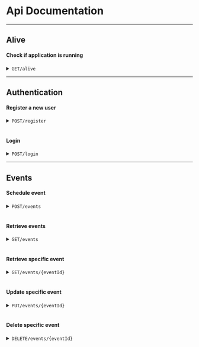 # Api Documentation

---

## Alive

#### Check if application is running

<details>
<summary><code>GET</code><code>/alive</code></summary>

##### Responses

> | http code | content-type               | response     |
> |-----------|----------------------------|--------------|
> | `200`     | `text/plain;charset=utf-8` | `I'm alive!` |

##### Example cURL

> ```shell
> curl -i -k -X GET https://localhost:8081/alive
> ```

</details>

---

## Authentication

#### Register a new user

<details>
<summary><code>POST</code><code>/register</code></summary>

##### Body

> ```
> {
>   "email": <valid email string>,
>   "password": <string that contains at least [1 uppercase letter], [1 lowercase letter], [1 number], & [1 special character]>
> }
> ```

##### Responses

> | http code | content-type               | response                                                   |
> |-----------|----------------------------|------------------------------------------------------------|
> | `200`     | None                       | None                                                       |
> | `400`     | `application/problem+json` | `{"status":"400","errors":<dictionary of various errors>}` |

##### Example cURL

> ```shell
> curl -i -k -H "Content-Type: application/json" -d "{\"email\":\"test@user.com\",\"password\":\"Password123!\"}" -X POST https://localhost:8081/register
> ```

</details>

<br>

#### Login

<details>
<summary><code>POST</code><code>/login</code></summary>

##### Body

> ```
> {
>   "email": <string>,
>   "password": <string>
> }
> ```

##### Responses

> | http code | content-type                     | response                                                                                                                                                                |
> |-----------|----------------------------------|-------------------------------------------------------------------------------------------------------------------------------------------------------------------------|
> | `200`     | `application/json;charset=utf-8` | `{"tokenType":"Bearer","accessToken":<access token string for authentication>,"expiresIn":<when accessToken expires in seconds>,"refreshToken":<refresh token string>}` |
> | `401`     | `application/problem+json`       | `{"title":"Unauthorized","status":"401","detail":"Failed"}`                                                                                                             |

##### Example cURL

> ```shell
> curl -i -k -H "Content-Type: application/json" -d "{\"email\":\"test@user.com\",\"password\":\"Password123!\"}" -X POST https://localhost:8081/login
> ```

</details>

---

## Events

#### Schedule event

<details>
<summary><code>POST</code><code>/events</code></summary>

##### Headers

> | key             | value                                                                                                                                                                                                                                                                                                                                                                                                                                                                                                                                                                                                                                                                                                                                                                                        |
> |-----------------|----------------------------------------------------------------------------------------------------------------------------------------------------------------------------------------------------------------------------------------------------------------------------------------------------------------------------------------------------------------------------------------------------------------------------------------------------------------------------------------------------------------------------------------------------------------------------------------------------------------------------------------------------------------------------------------------------------------------------------------------------------------------------------------------|
> | `Authorization` | `<valid bearer token>`<br/><br/>Example:<br/>`Bearer CfDJ8LO-UpYPlxdCs7xR9LhCFSQ9JhXCbljg8Ol5FgbF1M_vziQZ6C4KbXziWmfgSnylxCdrUXbHxcKobyxVChQZGyuXT0T8mo3jlnMSxdv_nGloF-SCS8JNzzc5IsRnvv_WhCDlTOqrStT4GaHoExbIacl9uJ0sWFrLLyfAb07F4DioP-qhoGnRaGIOO-TbPdxgXuxHkW7Cfdtidu43d4uWI-njj6zU00DJP_cVAgE5w9btvfXjnfRCyyaRp8tuK6Z5sRQ-XWU8qirqkM-FJL_42J1aTXARZCsWTtOBGksyXinrbeV-ZOdlw4VKl5kTtmCujJ_XkKWqdnz4CXaPQkocA1W8pcPMNHwr1gzWvCLu2q2mmb0ipCs_HL3prkRbH5OFhO74CoTnsQlJLM58dEebXDcz97c8VYInghnf7_YSh_hOiEULlrbdaL0ytTGarlJxYIrVoPiQLq6TiZVUp84pak-VUlDWCgBFJ2St9clTdTmUahaJeEtbWXxrbbUcog6eviXnaFpBlXTKX4vFjbCYBVJqbSScBpn9WtpYV70ovLmI65BE8ZO4ZglZexR4nnulxXFoYpR8mvL4Il_sZIoYoqmPfGwkwXRJyOedx77a9lcYS2_7_fHIXm_Ufq7KCvrv4yPA83tjVa64VohiE9fbnZOMmDJ_nUTcnMm9MASAR4-10w3_ic2MnaItcom9QmIe1A` |

##### Body

> ```
> {
>   "summary": <string>,
>   "location": <string>,
>   "date: <UTC ISO datetime string in the following format: [yyyy-MM-ddTHH:mm:ss.fffZ] | Example: "2024-01-31T17:30:00.0Z">,
>   "participants": <integer>
> }
> ```

##### Responses

> | http code | content-type                     | response                                                                                                                                                      |
> |-----------|----------------------------------|---------------------------------------------------------------------------------------------------------------------------------------------------------------|
> | `201`     | `application/json;charset=utf-8` | `{"id":<event id>,"summary":<string>,"location":<string>,"date":<UTC ISO datetime string>,"participants":<integer>,"creationDate":<UTC ISO datetime string>}` |
> | `400`     | `application/problem+json`       | `{"status":"400","errors":<dictionary of various errors>}`                                                                                                    |
> | `401`     | None                             | None                                                                                                                                                          |

##### Example cURL

> ```shell
> curl -i -k -H "Content-Type: application/json" -H "Authorization: Bearer <replace with access token>" -d "{\"summary\":\"Football match with the lads\",\"location\":\"Football pitch by the loch\",\"date\":\"2024-02-13T17:30:00.0Z\",\"participants\":22}" -X POST https://localhost:8081/events
> ```

</details>

<br>

#### Retrieve events

<details>
<summary><code>GET</code><code>/events</code></summary>

##### Headers

> | key             | value                                                                                                                                                                                                                                                                                                                                                                                                                                                                                                                                                                                                                                                                                                                                                                                        |
> |-----------------|----------------------------------------------------------------------------------------------------------------------------------------------------------------------------------------------------------------------------------------------------------------------------------------------------------------------------------------------------------------------------------------------------------------------------------------------------------------------------------------------------------------------------------------------------------------------------------------------------------------------------------------------------------------------------------------------------------------------------------------------------------------------------------------------|
> | `Authorization` | `<valid bearer token>`<br/><br/>Example:<br/>`Bearer CfDJ8LO-UpYPlxdCs7xR9LhCFSQ9JhXCbljg8Ol5FgbF1M_vziQZ6C4KbXziWmfgSnylxCdrUXbHxcKobyxVChQZGyuXT0T8mo3jlnMSxdv_nGloF-SCS8JNzzc5IsRnvv_WhCDlTOqrStT4GaHoExbIacl9uJ0sWFrLLyfAb07F4DioP-qhoGnRaGIOO-TbPdxgXuxHkW7Cfdtidu43d4uWI-njj6zU00DJP_cVAgE5w9btvfXjnfRCyyaRp8tuK6Z5sRQ-XWU8qirqkM-FJL_42J1aTXARZCsWTtOBGksyXinrbeV-ZOdlw4VKl5kTtmCujJ_XkKWqdnz4CXaPQkocA1W8pcPMNHwr1gzWvCLu2q2mmb0ipCs_HL3prkRbH5OFhO74CoTnsQlJLM58dEebXDcz97c8VYInghnf7_YSh_hOiEULlrbdaL0ytTGarlJxYIrVoPiQLq6TiZVUp84pak-VUlDWCgBFJ2St9clTdTmUahaJeEtbWXxrbbUcog6eviXnaFpBlXTKX4vFjbCYBVJqbSScBpn9WtpYV70ovLmI65BE8ZO4ZglZexR4nnulxXFoYpR8mvL4Il_sZIoYoqmPfGwkwXRJyOedx77a9lcYS2_7_fHIXm_Ufq7KCvrv4yPA83tjVa64VohiE9fbnZOMmDJ_nUTcnMm9MASAR4-10w3_ic2MnaItcom9QmIe1A` |

##### Parameters

> | name             | type     | data type | description                            | possible values                              | default value |
> |------------------|----------|-----------|----------------------------------------|----------------------------------------------|---------------|
> | `locationFilter` | optional | string    | Location substring to filter events by |                                              |               |
> | `sortBy`         | optional | string    | Event value to sort by                 | `date`, `popularity`, `creationdate`         |               |
> | `sortOrder`      | optional | string    | Sort order/direction to sort by        | `ascending` or `asc`, `descending` or `desc` | `ascending`   |

##### Responses

> | http code | content-type                     | response                                                                                                                                                                       |
> |-----------|----------------------------------|--------------------------------------------------------------------------------------------------------------------------------------------------------------------------------|
> | `200`     | `application/json;charset=utf-8` | List of events `[{"id":<event id>,"summary":<string>,"location":<string>,"date":<UTC ISO datetime string>,"participants":<integer>,"creationDate":<UTC ISO datetime string>}]` |
> | `400`     | `application/problem+json`       | `{"status":"400","errors":<dictionary of various errors>}`                                                                                                                     |                                                                                                                                                                       
< | `401`     | None                             | None                                                                                                                                                                           |

##### Example cURL

> ```shell
> # List of all events
> curl -i -k -H "Authorization: Bearer <replace with access token>" -X GET https://localhost:8081/events
> ```
> ```shell
> # Filtered and sorted list of events
> curl -i -k -H "Authorization: Bearer <replace with access token>" -X GET "https://localhost:8081/events?locationFilter=pitch&sortBy=date2&sortOrder=DESC"
> ```

</details>

<br>

#### Retrieve specific event

<details>
<summary><code>GET</code><code>/events/{eventId}</code></summary>

##### Headers

> | key             | value                                                                                                                                                                                                                                                                                                                                                                                                                                                                                                                                                                                                                                                                                                                                                                                        |
> |-----------------|----------------------------------------------------------------------------------------------------------------------------------------------------------------------------------------------------------------------------------------------------------------------------------------------------------------------------------------------------------------------------------------------------------------------------------------------------------------------------------------------------------------------------------------------------------------------------------------------------------------------------------------------------------------------------------------------------------------------------------------------------------------------------------------------|
> | `Authorization` | `<valid bearer token>`<br/><br/>Example:<br/>`Bearer CfDJ8LO-UpYPlxdCs7xR9LhCFSQ9JhXCbljg8Ol5FgbF1M_vziQZ6C4KbXziWmfgSnylxCdrUXbHxcKobyxVChQZGyuXT0T8mo3jlnMSxdv_nGloF-SCS8JNzzc5IsRnvv_WhCDlTOqrStT4GaHoExbIacl9uJ0sWFrLLyfAb07F4DioP-qhoGnRaGIOO-TbPdxgXuxHkW7Cfdtidu43d4uWI-njj6zU00DJP_cVAgE5w9btvfXjnfRCyyaRp8tuK6Z5sRQ-XWU8qirqkM-FJL_42J1aTXARZCsWTtOBGksyXinrbeV-ZOdlw4VKl5kTtmCujJ_XkKWqdnz4CXaPQkocA1W8pcPMNHwr1gzWvCLu2q2mmb0ipCs_HL3prkRbH5OFhO74CoTnsQlJLM58dEebXDcz97c8VYInghnf7_YSh_hOiEULlrbdaL0ytTGarlJxYIrVoPiQLq6TiZVUp84pak-VUlDWCgBFJ2St9clTdTmUahaJeEtbWXxrbbUcog6eviXnaFpBlXTKX4vFjbCYBVJqbSScBpn9WtpYV70ovLmI65BE8ZO4ZglZexR4nnulxXFoYpR8mvL4Il_sZIoYoqmPfGwkwXRJyOedx77a9lcYS2_7_fHIXm_Ufq7KCvrv4yPA83tjVa64VohiE9fbnZOMmDJ_nUTcnMm9MASAR4-10w3_ic2MnaItcom9QmIe1A` |

##### Parameters

> | name        | type     | data type | description                     | possible values                              | default value |
> |-------------|----------|-----------|---------------------------------|----------------------------------------------|---------------|
> | `eventId`   | required | int       | Event id                        |                                              |               |

##### Responses

> | http code | content-type                     | response                                                                                                                                                      |
> |-----------|----------------------------------|---------------------------------------------------------------------------------------------------------------------------------------------------------------|
> | `200`     | `application/json;charset=utf-8` | `{"id":<event id>,"summary":<string>,"location":<string>,"date":<UTC ISO datetime string>,"participants":<integer>,"creationDate":<UTC ISO datetime string>}` |                                                                                                                                                                       
> | `401`     | None                             | None                                                                                                                                                          |
> | `404`     | `text/plain;charset=utf-8`       | `Event {eventId} does not exist`                                                                                                                              |

##### Example cURL

> ```shell
> curl -i -k -H "Authorization: Bearer <replace with access token>" -X GET https://localhost:8081/events/1
> ```

</details>

<br>

#### Update specific event

<details>
<summary><code>PUT</code><code>/events/{eventId}</code></summary>

##### Headers

> | key             | value                                                                                                                                                                                                                                                                                                                                                                                                                                                                                                                                                                                                                                                                                                                                                                                        |
> |-----------------|----------------------------------------------------------------------------------------------------------------------------------------------------------------------------------------------------------------------------------------------------------------------------------------------------------------------------------------------------------------------------------------------------------------------------------------------------------------------------------------------------------------------------------------------------------------------------------------------------------------------------------------------------------------------------------------------------------------------------------------------------------------------------------------------|
> | `Authorization` | `<valid bearer token>`<br/><br/>Example:<br/>`Bearer CfDJ8LO-UpYPlxdCs7xR9LhCFSQ9JhXCbljg8Ol5FgbF1M_vziQZ6C4KbXziWmfgSnylxCdrUXbHxcKobyxVChQZGyuXT0T8mo3jlnMSxdv_nGloF-SCS8JNzzc5IsRnvv_WhCDlTOqrStT4GaHoExbIacl9uJ0sWFrLLyfAb07F4DioP-qhoGnRaGIOO-TbPdxgXuxHkW7Cfdtidu43d4uWI-njj6zU00DJP_cVAgE5w9btvfXjnfRCyyaRp8tuK6Z5sRQ-XWU8qirqkM-FJL_42J1aTXARZCsWTtOBGksyXinrbeV-ZOdlw4VKl5kTtmCujJ_XkKWqdnz4CXaPQkocA1W8pcPMNHwr1gzWvCLu2q2mmb0ipCs_HL3prkRbH5OFhO74CoTnsQlJLM58dEebXDcz97c8VYInghnf7_YSh_hOiEULlrbdaL0ytTGarlJxYIrVoPiQLq6TiZVUp84pak-VUlDWCgBFJ2St9clTdTmUahaJeEtbWXxrbbUcog6eviXnaFpBlXTKX4vFjbCYBVJqbSScBpn9WtpYV70ovLmI65BE8ZO4ZglZexR4nnulxXFoYpR8mvL4Il_sZIoYoqmPfGwkwXRJyOedx77a9lcYS2_7_fHIXm_Ufq7KCvrv4yPA83tjVa64VohiE9fbnZOMmDJ_nUTcnMm9MASAR4-10w3_ic2MnaItcom9QmIe1A` |

##### Parameters

> | name        | type     | data type | description                     | possible values                              | default value |
> |-------------|----------|-----------|---------------------------------|----------------------------------------------|---------------|
> | `eventId`   | required | int       | Event id                        |                                              |               |

##### Body

> ```
> {
>   "summary": <string>,
>   "location": <string>,
>   "date: <UTC ISO datetime string in the following format: [yyyy-MM-ddTHH:mm:ss.fffZ] | Example: "2024-01-31T17:30:00.0Z">,
>   "participants": <integer>
> }
> ```

##### Responses

> | http code | content-type                     | response                                                                                                                                                      |
> |-----------|----------------------------------|---------------------------------------------------------------------------------------------------------------------------------------------------------------|
> | `200`     | `application/json;charset=utf-8` | `{"id":<event id>,"summary":<string>,"location":<string>,"date":<UTC ISO datetime string>,"participants":<integer>,"creationDate":<UTC ISO datetime string>}` |
> | `400`     | `application/problem+json`       | `{"status":"400","errors":<dictionary of various errors>}`                                                                                                    |
> | `401`     | None                             | None                                                                                                                                                          |
> | `404`     | `text/plain;charset=utf-8`       | `Event {eventId} does not exist`                                                                                                                              |

##### Example cURL

> ```shell
> curl -i -k -H "Content-Type: application/json" -H "Authorization: Bearer <replace with access token>" -d "{\"summary\":\"Soccer game with the Americans\",\"location\":\"Soccer field by the Dunkin' Donut\",\"date\":\"2024-02-13T17:30:00.0Z\",\"participants\":22}" -X PUT https://localhost:8081/events/1
> ```

</details>

<br>

#### Delete specific event

<details>
<summary><code>DELETE</code><code>/events/{eventId}</code></summary>

##### Headers

> | key             | value                                                                                                                                                                                                                                                                                                                                                                                                                                                                                                                                                                                                                                                                                                                                                                                        |
> |-----------------|----------------------------------------------------------------------------------------------------------------------------------------------------------------------------------------------------------------------------------------------------------------------------------------------------------------------------------------------------------------------------------------------------------------------------------------------------------------------------------------------------------------------------------------------------------------------------------------------------------------------------------------------------------------------------------------------------------------------------------------------------------------------------------------------|
> | `Authorization` | `<valid bearer token>`<br/><br/>Example:<br/>`Bearer CfDJ8LO-UpYPlxdCs7xR9LhCFSQ9JhXCbljg8Ol5FgbF1M_vziQZ6C4KbXziWmfgSnylxCdrUXbHxcKobyxVChQZGyuXT0T8mo3jlnMSxdv_nGloF-SCS8JNzzc5IsRnvv_WhCDlTOqrStT4GaHoExbIacl9uJ0sWFrLLyfAb07F4DioP-qhoGnRaGIOO-TbPdxgXuxHkW7Cfdtidu43d4uWI-njj6zU00DJP_cVAgE5w9btvfXjnfRCyyaRp8tuK6Z5sRQ-XWU8qirqkM-FJL_42J1aTXARZCsWTtOBGksyXinrbeV-ZOdlw4VKl5kTtmCujJ_XkKWqdnz4CXaPQkocA1W8pcPMNHwr1gzWvCLu2q2mmb0ipCs_HL3prkRbH5OFhO74CoTnsQlJLM58dEebXDcz97c8VYInghnf7_YSh_hOiEULlrbdaL0ytTGarlJxYIrVoPiQLq6TiZVUp84pak-VUlDWCgBFJ2St9clTdTmUahaJeEtbWXxrbbUcog6eviXnaFpBlXTKX4vFjbCYBVJqbSScBpn9WtpYV70ovLmI65BE8ZO4ZglZexR4nnulxXFoYpR8mvL4Il_sZIoYoqmPfGwkwXRJyOedx77a9lcYS2_7_fHIXm_Ufq7KCvrv4yPA83tjVa64VohiE9fbnZOMmDJ_nUTcnMm9MASAR4-10w3_ic2MnaItcom9QmIe1A` |

##### Parameters

> | name        | type     | data type | description                     | possible values                              | default value |
> |-------------|----------|-----------|---------------------------------|----------------------------------------------|---------------|
> | `eventId`   | required | int       | Event id                        |                                              |               |

##### Responses

> | http code | content-type               | response                                   |
> |-----------|----------------------------|--------------------------------------------|
> | `200`     | `text/plain;charset=utf-8` | `Event {eventId} was deleted successfully` |
> | `401`     | None                       | None                                       |
> | `404`     | `text/plain;charset=utf-8` | `Event {eventId} does not exist`           |

##### Example cURL

> ```shell
> curl -i -k -H "Authorization: Bearer <replace with access token>" -X DELETE https://localhost:8081/events/1
> ```

</details>